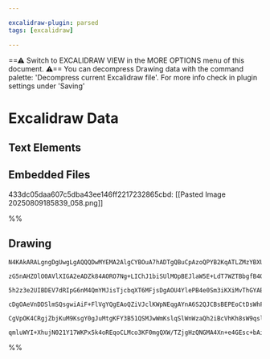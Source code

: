 ```yaml
---

excalidraw-plugin: parsed
tags: [excalidraw]

---
```

==⚠  Switch to EXCALIDRAW VIEW in the MORE OPTIONS menu of this document. ⚠== You can decompress Drawing data with the command palette: 'Decompress current Excalidraw file'. For more info check in plugin settings under 'Saving'


# Excalidraw Data

## Text Elements
## Embedded Files
433dc05daa607c5dba43ee146ff2217232865cbd: [[Pasted Image 20250809185839_058.png]]

%%
## Drawing
```compressed-json
N4KAkARALgngDgUwgLgAQQQDwMYEMA2AlgCYBOuA7hADTgQBuCpAzoQPYB2KqATLZMzYBXUtiRoIACyhQ4zZAHoFAc0JRJQgEYA6bGwC2CgF7N6hbEcK4OCtptbErHALRY8RMpWdx8Q1TdIEfARcZgRmBShcZQUebQBGABZtAAYaOiCEfQQOKGZuAG1wMFAwMogSbggARQBRBETcfQBlAEEAWQBOAGZiAAVJACFiZpTBvoBHdLLIWEQqwn1opH5y

zG5nAHZOlO0AVlXIGA2eADZk84AORO7Ng+LIChJ1biSUlMOpBEJlaW5E+LdT7WZTBbgfB4QZhQUhsADWCAAwmx8GxSFUYdZmHBcIFctNyppcNg4cpYUIOMRkaj0RJMRxsbiclACZAAGaEfD4ZqwMESQQeVlQmHwhAAdWekm4fEh0NhCJ5MD56AFlU+5N+HHC+TQ8U+bBx2DUx1170+ZOEcAAksQdagCgBdT5s8jZG3cDhCLmfQiUrBVXBpdXCSla

5h2z3e2UIBDEV7dRIpG6nM4QmYMJisTjcbqXT6MFjsDgAOU4YlePB4e0Sm3iKXiMvThGYABFMlBY9w2QQwp9NCHiLVgtlchGvfhPkI4MRcB247q7jXbvF4ns9pXPkQOHCPePN2wSZ20N38L3ZVEoEI7RBEJTfcohRzgu6JDdetgUnsZ7hTilNtgvyJG4YySU42TZSt4k2Hhuh4S5Tj2bBNDjT5mHccR7QeMA9Sw+IHidSFsFhOBdy5YoAF9wAIyB

cDgOAeVnDDSlmSQsgwiAiF+FlVgYQgEAoQZiVJclKWpNEqgAYnA6S2QJCBsBEPEoCtDsWhFBExNpdAJPiBBdN0uSFNIJSVKyQSSQtCkqRRcS6XIBkcSUwzFOZUz9AAMU5bleXY1UUOKeSXNyNyeXlcVJWlHijJM1TQtFRVlShFE1QC6LXNUgAlYRNW1V4oqC5TVIAeUNY1XjNVKCrc9zOCgdymk5E1UHuco0uC1SatyZpCCMDCeDTSA2sKrIABUs

CgVpOK4CRgjZbjKuM9KsgY0gJuMtgKFY3B51QSMJwWmKslqSlWnWzaQh2iBcVhKh8sW9qslOm6RvgdiRP88o0NhLkAA1uFOKCeK+lF8AATX+eJLm0S49lXFMWsgIw2AMbhmMgegCCEDC8LKci7sO/QsqssNr3euSyRIbreulAaIApkYOxItAEbp0gSHaNhiAQY7cE0YIdpPM9ynpzTUchQYUUu0hlCJAAKHhAd4RWFc2ahUF2PYAEohQyhBlC9XE

qmluWYI+XhujN021Y17WKPx5k4oREqoCLMco3KF0mgQXW/TZjgHzQNGMA4Xn+e4GEsc+bAiCZ1AI4QT4Q+ycPSEjyFhCgLcMPju2ArsAArBBsDyZoQ7gDmuZ5vmj1QQWE4C4kXcYEbkfwMX0zmXzMmLoshQU6EDBe+Y0D2/dDwFnt6/TF0DGabuXezY9J83UIJp75vW9I/AKPAPG6CfcJUco8igA
```
%%